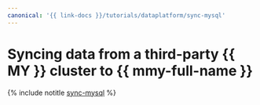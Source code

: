 ```yaml
---
canonical: '{{ link-docs }}/tutorials/dataplatform/sync-mysql'
---
```


# Syncing data from a third-party {{ MY }} cluster to {{ mmy-full-name }}


{% include notitle [sync-mysql](../../_tutorials/dataplatform/sync-mysql.md) %}
